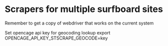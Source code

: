 

# Scrapers for multiple surfboard sites

Remember to get a copy of webdriver that works on the current system

Set opencage api key for geocoding lookup export OPENCAGE_API_KEY_STSCRAPE_GEOCODE=key
